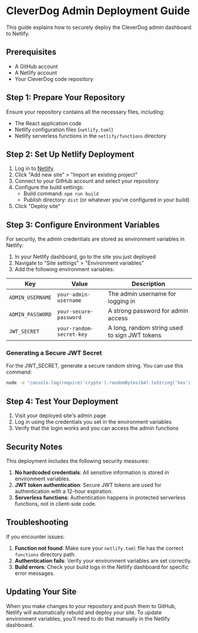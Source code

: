 # CleverDog Admin Deployment Guide

This guide explains how to securely deploy the CleverDog admin dashboard to Netlify.

## Prerequisites

- A GitHub account
- A Netlify account
- Your CleverDog code repository

## Step 1: Prepare Your Repository

Ensure your repository contains all the necessary files, including:
- The React application code
- Netlify configuration files (`netlify.toml`)
- Netlify serverless functions in the `netlify/functions` directory

## Step 2: Set Up Netlify Deployment

1. Log in to [Netlify](https://app.netlify.com/)
2. Click "Add new site" > "Import an existing project"
3. Connect to your GitHub account and select your repository
4. Configure the build settings:
   - Build command: `npm run build`
   - Publish directory: `dist` (or whatever you've configured in your build)
5. Click "Deploy site"

## Step 3: Configure Environment Variables

For security, the admin credentials are stored as environment variables in Netlify:

1. In your Netlify dashboard, go to the site you just deployed
2. Navigate to "Site settings" > "Environment variables"
3. Add the following environment variables:

| Key | Value | Description |
|-----|-------|-------------|
| `ADMIN_USERNAME` | `your-admin-username` | The admin username for logging in |
| `ADMIN_PASSWORD` | `your-secure-password` | A strong password for admin access |
| `JWT_SECRET` | `your-random-secret-key` | A long, random string used to sign JWT tokens |

### Generating a Secure JWT Secret

For the JWT_SECRET, generate a secure random string. You can use this command:

```bash
node -e "console.log(require('crypto').randomBytes(64).toString('hex'))"
```

## Step 4: Test Your Deployment

1. Visit your deployed site's admin page
2. Log in using the credentials you set in the environment variables
3. Verify that the login works and you can access the admin functions

## Security Notes

This deployment includes the following security measures:

1. **No hardcoded credentials**: All sensitive information is stored in environment variables.
2. **JWT token authentication**: Secure JWT tokens are used for authentication with a 12-hour expiration.
3. **Serverless functions**: Authentication happens in protected serverless functions, not in client-side code.

## Troubleshooting

If you encounter issues:

1. **Function not found**: Make sure your `netlify.toml` file has the correct `functions` directory path.
2. **Authentication fails**: Verify your environment variables are set correctly.
3. **Build errors**: Check your build logs in the Netlify dashboard for specific error messages.

## Updating Your Site

When you make changes to your repository and push them to GitHub, Netlify will automatically rebuild and deploy your site. To update environment variables, you'll need to do that manually in the Netlify dashboard. 